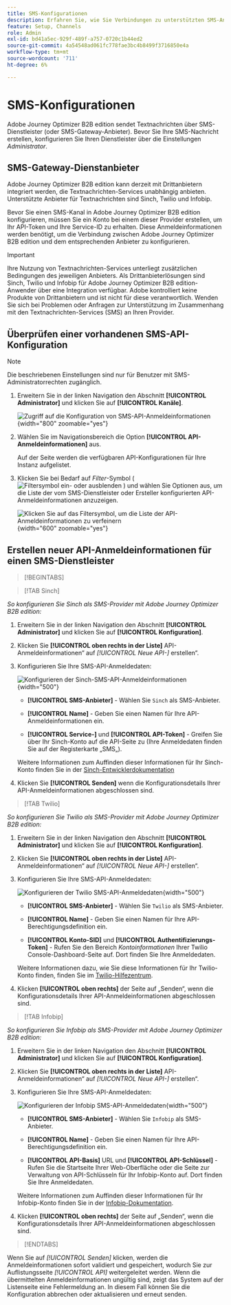 ```yaml
---
title: SMS-Konfigurationen
description: Erfahren Sie, wie Sie Verbindungen zu unterstützten SMS-Anbietern konfigurieren, um sie von Journey Optimizer B2B edition SMS-Nachrichten zu verwenden.
feature: Setup, Channels
role: Admin
exl-id: bd41a5ec-929f-489f-a757-0720c1b44ed2
source-git-commit: 4a54548ad061fc778fae3bc4b8499f3716850e4a
workflow-type: tm+mt
source-wordcount: '711'
ht-degree: 6%

---
```


# SMS-Konfigurationen

Adobe Journey Optimizer B2B edition sendet Textnachrichten über SMS-Dienstleister (oder SMS-Gateway-Anbieter). Bevor Sie Ihre SMS-Nachricht erstellen, konfigurieren Sie Ihren Dienstleister über die Einstellungen _Administrator_.

## SMS-Gateway-Dienstanbieter

Adobe Journey Optimizer B2B edition kann derzeit mit Drittanbietern integriert werden, die Textnachrichten-Services unabhängig anbieten. Unterstützte Anbieter für Textnachrichten sind Sinch, Twilio und Infobip.

Bevor Sie einen SMS-Kanal in Adobe Journey Optimizer B2B edition konfigurieren, müssen Sie ein Konto bei einem dieser Provider erstellen, um Ihr API-Token und Ihre Service-ID zu erhalten. Diese Anmeldeinformationen werden benötigt, um die Verbindung zwischen Adobe Journey Optimizer B2B edition und dem entsprechenden Anbieter zu konfigurieren.

>[!IMPORTANT]
>
>Ihre Nutzung von Textnachrichten-Services unterliegt zusätzlichen Bedingungen des jeweiligen Anbieters. Als Drittanbieterlösungen sind Sinch, Twilio und Infobip für Adobe Journey Optimizer B2B edition-Anwender über eine Integration verfügbar. Adobe kontrolliert keine Produkte von Drittanbietern und ist nicht für diese verantwortlich. Wenden Sie sich bei Problemen oder Anfragen zur Unterstützung im Zusammenhang mit den Textnachrichten-Services (SMS) an Ihren Provider.

## Überprüfen einer vorhandenen SMS-API-Konfiguration

>[!NOTE]
>
>Die beschriebenen Einstellungen sind nur für Benutzer mit SMS-Administratorrechten zugänglich.

1. Erweitern Sie in der linken Navigation den Abschnitt **[!UICONTROL Administrator]** und klicken Sie auf **[!UICONTROL Kanäle]**.

   ![Zugriff auf die Konfiguration von SMS-API-Anmeldeinformationen](./assets/config-sms-api.png){width="800" zoomable="yes"}

1. Wählen Sie im Navigationsbereich die Option **[!UICONTROL API-Anmeldeinformationen]** aus.

   Auf der Seite werden die verfügbaren API-Konfigurationen für Ihre Instanz aufgelistet.

1. Klicken Sie bei Bedarf auf _Filter_-Symbol ( ![Filtersymbol ein- oder ausblenden](../assets/do-not-localize/icon-filter.svg) ) und wählen Sie Optionen aus, um die Liste der vom SMS-Dienstleister oder Ersteller konfigurierten API-Anmeldeinformationen anzuzeigen.

   ![Klicken Sie auf das Filtersymbol, um die Liste der API-Anmeldeinformationen zu verfeinern](./assets/config-sms-api-filter.png){width="600" zoomable="yes"}

## Erstellen neuer API-Anmeldeinformationen für einen SMS-Dienstleister

>[!BEGINTABS]

>[!TAB Sinch]

_So konfigurieren Sie Sinch als SMS-Provider mit Adobe Journey Optimizer B2B edition:_

1. Erweitern Sie in der linken Navigation den Abschnitt **[!UICONTROL Administrator]** und klicken Sie auf **[!UICONTROL Konfiguration]**.

1. Klicken Sie **[!UICONTROL oben rechts in der Liste]** API-Anmeldeinformationen“ auf _[!UICONTROL Neue API-]_ erstellen“.

1. Konfigurieren Sie Ihre SMS-API-Anmeldedaten:

   ![Konfigurieren der Sinch-SMS-API-Anmeldeinformationen](./assets/config-sms-api-sinch.png){width="500"}

   * **[!UICONTROL SMS-Anbieter]** - Wählen Sie `Sinch` als SMS-Anbieter.

   * **[!UICONTROL Name]** - Geben Sie einen Namen für Ihre API-Anmeldeinformationen ein.

   * **[!UICONTROL Service-]** und **[!UICONTROL API-Token]** - Greifen Sie über Ihr Sinch-Konto auf die API-Seite zu (Ihre Anmeldedaten finden Sie auf der Registerkarte „SMS„).

   Weitere Informationen zum Auffinden dieser Informationen für Ihr Sinch-Konto finden Sie in der [Sinch-Entwicklerdokumentation](https://developers.sinch.com/docs/sms/getting-started/#2-get-credentials)

1. Klicken Sie **[!UICONTROL Senden]** wenn die Konfigurationsdetails Ihrer API-Anmeldeinformationen abgeschlossen sind.

>[!TAB Twilio]

_So konfigurieren Sie Twilio als SMS-Provider mit Adobe Journey Optimizer B2B edition:_

1. Erweitern Sie in der linken Navigation den Abschnitt **[!UICONTROL Administrator]** und klicken Sie auf **[!UICONTROL Konfiguration]**.

1. Klicken Sie **[!UICONTROL oben rechts in der Liste]** API-Anmeldeinformationen“ auf _[!UICONTROL Neue API-]_ erstellen“.

1. Konfigurieren Sie Ihre SMS-API-Anmeldedaten:

   ![Konfigurieren der Twilio SMS-API-Anmeldedaten](./assets/config-sms-api-twilio.png){width="500"}

   * **[!UICONTROL SMS-Anbieter]** - Wählen Sie `Twilio` als SMS-Anbieter.

   * **[!UICONTROL Name]** - Geben Sie einen Namen für Ihre API-Berechtigungsdefinition ein.

   * **[!UICONTROL Konto-SID]** und **[!UICONTROL Authentifizierungs-Token]** - Rufen Sie den Bereich _Kontoinformationen_ Ihrer Twilio Console-Dashboard-Seite auf. Dort finden Sie Ihre Anmeldedaten.

   Weitere Informationen dazu, wie Sie diese Informationen für Ihr Twilio-Konto finden, finden Sie im [Twilio-Hilfezentrum](https://help.twilio.com/articles/14726256820123-What-is-a-Twilio-Account-SID-and-where-can-I-find-it-).

1. Klicken **[!UICONTROL oben rechts]** der Seite auf „Senden“, wenn die Konfigurationsdetails Ihrer API-Anmeldeinformationen abgeschlossen sind.

>[!TAB Infobip]

_So konfigurieren Sie Infobip als SMS-Provider mit Adobe Journey Optimizer B2B edition:_

1. Erweitern Sie in der linken Navigation den Abschnitt **[!UICONTROL Administrator]** und klicken Sie auf **[!UICONTROL Konfiguration]**.

1. Klicken Sie **[!UICONTROL oben rechts in der Liste]** API-Anmeldeinformationen“ auf _[!UICONTROL Neue API-]_ erstellen“.

1. Konfigurieren Sie Ihre SMS-API-Anmeldedaten:

   ![Konfigurieren der Infobip SMS-API-Anmeldedaten](./assets/config-sms-api-infobip.png){width="500"}

   * **[!UICONTROL SMS-Anbieter]** - Wählen Sie `Infobip` als SMS-Anbieter.

   * **[!UICONTROL Name]** - Geben Sie einen Namen für Ihre API-Berechtigungsdefinition ein.

   * **[!UICONTROL API-Basis]** URL und **[!UICONTROL API-Schlüssel]** - Rufen Sie die Startseite Ihrer Web-Oberfläche oder die Seite zur Verwaltung von API-Schlüsseln für Ihr Infobip-Konto auf. Dort finden Sie Ihre Anmeldedaten.

   Weitere Informationen zum Auffinden dieser Informationen für Ihr Infobip-Konto finden Sie in der [Infobip-Dokumentation](https://www.infobip.com/docs/api/_blank).

1. Klicken **[!UICONTROL oben rechts]** der Seite auf „Senden“, wenn die Konfigurationsdetails Ihrer API-Anmeldeinformationen abgeschlossen sind.

>[!ENDTABS]

Wenn Sie auf _[!UICONTROL Senden]_ klicken, werden die Anmeldeinformationen sofort validiert und gespeichert, wodurch Sie zur Auflistungsseite _[!UICONTROL API]_ weitergeleitet werden. Wenn die übermittelten Anmeldeinformationen ungültig sind, zeigt das System auf der Listenseite eine Fehlermeldung an. In diesem Fall können Sie die Konfiguration abbrechen oder aktualisieren und erneut senden.

